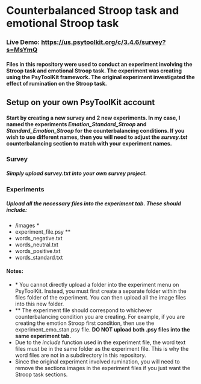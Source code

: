 # Counterbalanced Stroop task and emotional Stroop task

### Live Demo: https://us.psytoolkit.org/c/3.4.6/survey?s=MsYmQ

#### Files in this repository were used to conduct an experiment involving the Stroop task and emotional Stroop task. The experiment was creating using the PsyToolKit framework. The original experiment investigated the effect of rumination on the Stroop task.

## Setup on your own PsyToolKit account

#### Start by creating a new survey and 2 new experiments. In my case, I named the experiments _Emotion_Standard_Stroop_ and _Standard_Emotion_Stroop_ for the counterbalancing conditions. If you wish to use different names, then you will need to adjust the _survey.txt_ counterbalancing section to match with your experiment names.

### Survey

##### Simply upload _survey.txt_ into your own survey project.

### Experiments

##### Upload all the necessary files into the experiment tab. These should include:

<ul> 
    <li>/images *</li>
    <li>experiment_file.psy **</li>
    <li>words_negative.txt</li>   
    <li>words_neutral.txt</li>   
    <li>words_positive.txt</li>   
    <li>words_standard.txt</li>   
</ul>

#### Notes:

<ul> 
    <li>* You cannot directly upload a folder into the experiment menu on PsyToolKit. Instead, you must first create a separate folder within the files folder of the experiment. You can then upload all the image files into this new folder.</li>
    <li>** The experiment file should correspond to whichever counterbalancing condition you are creating. For example, if you are creating the emotion Stroop first condition, then use the experiment_emo_stan.psy file. <b>DO NOT upload both .psy files into the same experiment tab.</b></li>
    <li>Due to the <i>include</i> function used in the experiment file, the word text files must be in the same folder as the experiment file. This is why the word files are not in a subdirectory in this repository.</li>
    <li>Since the original experiment involved rumination, you will need to remove the sections images in the experiment files if you just want the Stroop task sections.</li>
</ul>
